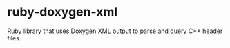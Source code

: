 ruby-doxygen-xml
================

Ruby library that uses Doxygen XML output to parse and query C++ header files.
